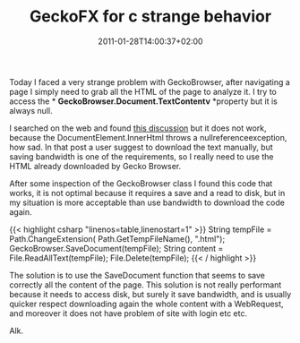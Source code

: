 ﻿---
title: "GeckoFX for c strange behavior"
description: ""
date: 2011-01-28T14:00:37+02:00
draft: false
tags: [Gecko]
categories: [Experiences]
---
Today I faced a very strange problem with GeckoBrowser, after navigating a page I simply need to grab all the HTML of the page to analyze it. I try to access the * **GeckoBrowser.Document.TextContentv** *property but it is always null.

I searched on the web and found [this discussion](http://geckofx.org/viewtopic.php?id=805) but it does not work, because the DocumentElement.InnerHtml throws a nullreferenceexception, how sad. In that post a user suggest to download the text manually, but saving bandwidth is one of the requirements, so I really need to use the HTML already downloaded by Gecko Browser.

After some inspection of the GeckoBrowser class I found this code that works, it is not optimal because it requires a save and a read to disk, but in my situation is more acceptable than use bandwidth to download the code again.

{{< highlight csharp "linenos=table,linenostart=1" >}}
String tempFile = Path.ChangeExtension(
Path.GetTempFileName(), ".html");
GeckoBrowser.SaveDocument(tempFile);
String content = File.ReadAllText(tempFile);
File.Delete(tempFile);
{{< / highlight >}}

The solution is to use the SaveDocument function that seems to save correctly all the content of the page. This solution is not really performant because it needs to access disk, but surely it save bandwidth, and is usually quicker respect downloading again the whole content with a WebRequest, and moreover it does not have problem of site with login etc etc.

Alk.

